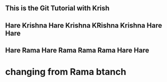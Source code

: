 ## This is the Git Tutorial with Krish

## Hare Krishna Hare Krishna KRishna Krishna Hare Hare 
## Hare Rama Hare Rama Rama Rama Hare Hare 

# changing from Rama btanch 